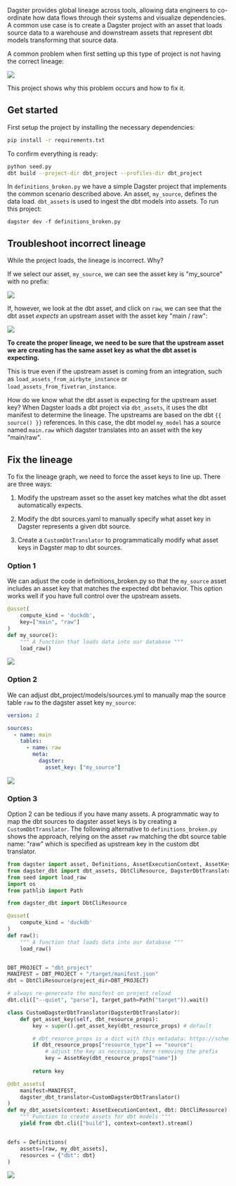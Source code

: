 
Dagster provides global lineage across tools, allowing data engineers to co-ordinate how data flows through their systems and visualize dependencies. A common use case is to create a Dagster project with an asset that loads source data to a warehouse and downstream assets that represent dbt models transforming that source data.

A common problem when first setting up this type of project is not having the correct lineage: 

![](imgs/mismatched_lineage.png)

This project shows why this problem occurs and how to fix it.

## Get started

First setup the project by installing the necessary dependencies: 

```bash
pip install -r requirements.txt
```

To confirm everything is ready: 

```bash
python seed.py
dbt build --project-dir dbt_project --profiles-dir dbt_project
```

In `definitions_broken.py` we have a simple Dagster project that implements the common scenario described above. An asset, `my_source`, defines the data load. `dbt_assets` is used to ingest the dbt models into assets. To run this project: 

```
dagster dev -f definitions_broken.py
```

## Troubleshoot incorrect lineage

While the project loads, the lineage is incorrect. Why?

If we select our asset, `my_source`, we can see the asset key is "my_source" with no prefix: 

![](imgs/our_source.png)

If, however, we look at the dbt asset, and click on `raw`, we can see that the dbt asset *expects* an upstream asset with the asset key "main / raw": 

![](imgs/dbt_source.png)

**To create the proper lineage, we need to be sure that the upstream asset we are creating has the same asset key as what the dbt asset is expecting.** 

This is true even if the upstream asset is coming from an integration, such as `load_assets_from_airbyte_instance` or `load_assets_from_fivetran_instance`. 

How do we know what the dbt asset is expecting for the upstream asset key? When Dagster loads a dbt project via `dbt_assets`, it uses the dbt manifest to determine the lineage. The upstreams are based on the dbt `{{ source() }}` references. In this case, the dbt model `my_model` has a source named `main.raw` which dagster translates into an asset with the key "main/raw". 

## Fix the lineage

To fix the lineage graph, we need to force the asset keys to line up. There are three ways: 

1. Modify the upstream asset so the asset key matches what the dbt asset automatically expects.

2. Modify the dbt sources.yaml to manually specify what asset key in Dagster represents a given dbt source. 

3. Create a `CustomDbtTranslator` to programmatically modify what asset keys in Dagster map to dbt sources.

### Option 1

We can adjust the code in definitions_broken.py so that the `my_source` asset includes an asset key that matches the expected dbt behavior. This option works well if you have full control over the upstream assets. 

```python 
@asset(
    compute_kind = 'duckdb',
    key=["main", "raw"]
)
def my_source():
    """ A function that loads data into our database """
    load_raw()
```

![](imgs/option_1.png)

### Option 2

We can adjust dbt_project/models/sources.yml to manually map the source table `raw` to the dagster asset key `my_source`: 

```yml
version: 2

sources:
  - name: main
    tables:
      - name: raw
        meta: 
          dagster:
            asset_key: ["my_source"]
```

![](imgs/option_2.png)

### Option 3

Option 2 can be tedious if you have many assets. A programmatic way to map the dbt sources to dagster asset keys is by creating a `CustomDbtTranslator`. The following alternative to `definitions_broken.py` shows the approach, relying on the asset `raw` matching the dbt source table name: "raw" which is specified as upstream key in the custom dbt translator.

```python 
from dagster import asset, Definitions, AssetExecutionContext, AssetKey
from dagster_dbt import dbt_assets, DbtCliResource, DagsterDbtTranslator
from seed import load_raw
import os
from pathlib import Path

from dagster_dbt import DbtCliResource

@asset(
    compute_kind = 'duckdb'
)
def raw():
    """ A function that loads data into our database """
    load_raw()


DBT_PROJECT = "dbt_project"
MANIFEST = DBT_PROJECT + "/target/manifest.json"
dbt = DbtCliResource(project_dir=DBT_PROJECT)

# always re-genereate the manifest on project reload
dbt.cli(["--quiet", "parse"], target_path=Path("target")).wait()

class CustomDagsterDbtTranslator(DagsterDbtTranslator):
    def get_asset_key(self, dbt_resource_props):
        key = super().get_asset_key(dbt_resource_props) # default

        # dbt_resorce_props is a dict with this metadata: https://schemas.getdbt.com/dbt/manifest/v11/index.html#nodes_additionalProperties
        if dbt_resource_props["resource_type"] == "source":
            # adjust the key as necessary, here removing the prefix
            key = AssetKey(dbt_resource_props["name"])
        
        return key 

@dbt_assets(
    manifest=MANIFEST,
    dagster_dbt_translator=CustomDagsterDbtTranslator()
)
def my_dbt_assets(context: AssetExecutionContext, dbt: DbtCliResource):
    """ Function to create assets for dbt models """
    yield from dbt.cli(["build"], context=context).stream()


defs = Definitions(
    assets=[raw, my_dbt_assets], 
    resources = {"dbt": dbt}
)
```

![](imgs/option_3.png)